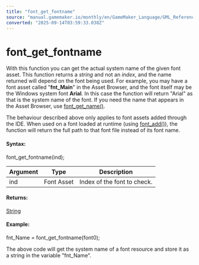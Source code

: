 ```yaml
---
title: "font_get_fontname"
source: "manual.gamemaker.io/monthly/en/GameMaker_Language/GML_Reference/Asset_Management/Fonts/font_get_fontname.htm"
converted: "2025-09-14T03:59:33.038Z"
---
```


# font\_get\_fontname

With this function you can get the actual system name of the given font asset. This function returns a _string_ and not an _index_, and the name returned will depend on the font being used. For example, you may have a font asset called "**fnt\_Main**" in the Asset Browser, and the font itself may be the Windows system font **Arial**. In this case the function will return "Arial" as that is the system name of the font. If you need the name that appears in the Asset Browser, use [font\_get\_name()](font_get_name.md).

The behaviour described above only applies to font assets added through the IDE. When used on a font loaded at runtime (using [font\_add()](font_add.md)), the function will return the full path to that font file instead of its font name.

#### Syntax:

font\_get\_fontname(ind);

| Argument | Type | Description |
| --- | --- | --- |
| ind | Font Asset | Index of the font to check. |

#### Returns:

[String](../../../GML_Overview/Data_Types.md)

#### Example:

fnt\_Name = font\_get\_fontname(font0);

The above code will get the system name of a font resource and store it as a string in the variable "fnt\_Name".
